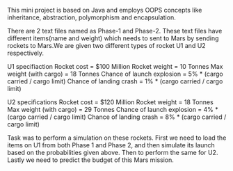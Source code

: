 This mini project is based on Java and employs OOPS concepts like inheritance, abstraction, polymorphism and encapsulation.

There are 2 text files named as Phase-1 and Phase-2. These text files have different items(name and weight) which needs to sent to Mars by 
sending rockets to Mars.We are given two different types of rocket U1 and U2 respectively.

U1 specifiaction
Rocket cost = $100 Million
Rocket weight = 10 Tonnes
Max weight (with cargo) = 18 Tonnes
Chance of launch explosion = 5% * (cargo carried / cargo limit)
Chance of landing crash = 1% * (cargo carried / cargo limit)

U2 specifications
Rocket cost = $120 Million
Rocket weight = 18 Tonnes
Max weight (with cargo) = 29 Tonnes
Chance of launch explosion = 4% * (cargo carried / cargo limit)
Chance of landing crash = 8% * (cargo carried / cargo limit)

Task was to perform a simulation on these rockets. First we need to load the items on U1 from both Phase 1 and Phase 2, and then simulate
its launch based on the probabilities given above. Then to perform the same for U2. Lastly we need to predict the budget of this Mars 
mission.
